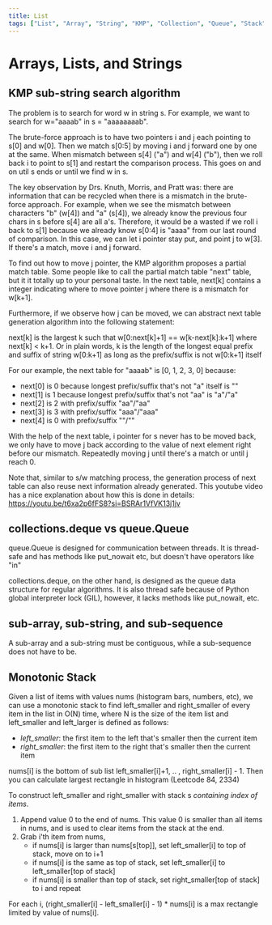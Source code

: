 ```yaml
---
title: List
tags: ["List", "Array", "String", "KMP", "Collection", "Queue", "Stack", "Monotonic Stack", "Substring", "Subarray", "Sub Sequence"]
---
```


# Arrays, Lists, and Strings

## KMP sub-string search algorithm

The problem is to search for word w in string s. For example, we want to search for w="aaaab" in s = "aaaaaaaab".

The brute-force approach is to have two pointers i and j each pointing to s[0] and w[0]. Then we match s[0:5] by moving i and j forward one by one at the same. When mismatch between s[4] ("a") and w[4] ("b"), then we roll back i to point to s[1] and restart the comparison process. This goes on and on util s ends or until we find w in s.

The key observation by Drs. Knuth, Morris, and Pratt was: there are information that can be recycled when there is a mismatch in the brute-force approach. For example, when we see the mismatch between characters "b" (w[4]) and "a" (s[4]), we already know  the previous four chars in s before s[4] are all a's. Therefore, it would be a wasted if we roll i back to s[1] because we already know s[0:4] is "aaaa" from our last round of comparison. In this case, we can let i pointer stay put, and point j to w[3]. If there's a match, move i and j forward.

To find out how to move j pointer, the KMP algorithm proposes a partial match table. Some people like to call the partial match table "next" table, but it it totally up to your personal taste. In the next table,
next[k] contains a integer indicating where to move pointer j where there is a mismatch for w[k+1].

Furthermore, if we observe how j can be moved, we can abstract next table generation algorithm into the following statement:

  next[k] is the largest k such that w[0:next[k]+1] == w[k-next[k]:k+1] where next[k] < k+1. Or in plain words, k is the length of the longest equal prefix and suffix of string w[0:k+1] as long as the prefix/suffix is not w[0:k+1] itself

For our example, the next table for "aaaab" is [0, 1, 2, 3, 0] because:
- next[0] is 0 because longest prefix/suffix that's not "a" itself is ""
- next[1] is 1 because longest prefix/suffix that's not "aa" is "a"/"a"
- next[2] is 2 with prefix/suffix "aa"/"aa"
- next[3] is 3 with prefix/suffix "aaa"/"aaa"
- next[4] is 0 with prefix/suffix ""/""

With the help of the next table, i pointer for s never has to be moved back,
we only have to move j back according to the value of next element right before our mismatch. Repeatedly moving j until there's a match or until j reach 0.

Note that, similar to s/w matching process, the generation process of next table can also reuse next information already generated. This youtube video has a nice explanation about how this is done in details: https://youtu.be/t6xa2p6fFS8?si=BSRAr1VfVK13j1jv


## collections.deque vs queue.Queue

queue.Queue is designed for communication between threads. It is thread-safe and has methods like put_nowait etc, but doesn't have operators like "in"

collections.deque, on the other hand, is designed as the queue data structure for regular algorithms. It is also thread safe because of Python global interpreter lock (GIL), however, it lacks methods like put_nowait, etc.

## sub-array, sub-string, and sub-sequence

A sub-array and a sub-string must be contiguous, while a sub-sequence does not have to be.

## Monotonic Stack

Given a list of items with values nums (histogram bars, numbers, etc), we can use a monotonic stack to find left_smaller and right_smaller of every item in the list in O(N) time, where N is the size of the item list and left_smaller and left_larger is defined as follows:

- *left_smaller*: the first item to the left that's smaller then the current item
- *right_smaller*: the first item to the right that's smaller then the current item

nums[i] is the bottom of sub list left_smaller[i]+1, .. , right_smaller[i] - 1. Then you can calculate largest rectangle in histogram (Leetcode 84, 2334)

To construct left_smaller and right_smaller with stack s *containing index of items*.

1. Append value 0 to the end of nums. This value 0 is smaller than all items in nums, and is used to clear items from the stack at the end.
2. Grab i'th item from nums,
    - if nums[i] is larger than nums[s[top]], set left_smaller[i] to top of stack, move on to i+1
    - if nums[i] is the same as top of stack, set left_smaller[i] to left_smaller[top of stack]
    - if nums[i] is smaller than top of stack, set right_smaller[top of stack] to i and repeat

For each i, (right_smaller[i] - left_smaller[i] - 1) * nums[i] is a max rectangle limited by value of nums[i].